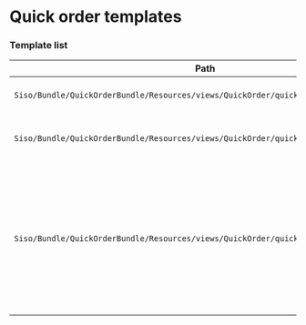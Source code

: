 # Quick order templates

### Template list

| Path     | Description       |
| -------- | ----------------- |
| `Siso/Bundle/QuickOrderBundle/Resources/views/QuickOrder/quick_order.html.twig` | Entry page for quick order. |
| `Siso/Bundle/QuickOrderBundle/Resources/views/QuickOrder/quick_order_form.html.twig` | Renders the content of the quick order page. |
| `Siso/Bundle/QuickOrderBundle/Resources/views/QuickOrder/quick_order_line.html.twig` | Renders the content of one quick order line. This template is used to replace the quick order line after creating the line preview. |
